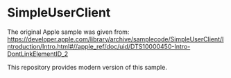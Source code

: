 # SimpleUserClient

The original Apple sample was given from:
https://developer.apple.com/library/archive/samplecode/SimpleUserClient/Introduction/Intro.html#//apple_ref/doc/uid/DTS10000450-Intro-DontLinkElementID_2

This repository provides modern version of this sample.
